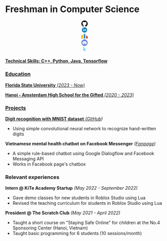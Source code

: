 # Freshman in Computer Science

<a href="https://github.com/hoangvu5" target="blank"><img src="./asset/colored-SVG/github-com.svg" style="display:block; margin-left:auto; margin-right:auto; width:4%;"> 
<a href="https://www.linkedin.com/in/hoang-vu-98457728a" target="blank"><img src="./asset/colored-SVG/linkedin-com.svg" style="display:block; margin-left:auto; margin-right:auto; width:4%;"> 
<a href="https://codeforces.com/profile/Fury505" target="blank"><img src="./asset/colored-SVG/codeforces-com.svg" style="display:block; margin-left:auto; margin-right:auto; width:4%;"> 
<a href="https://discordapp.com/users/530765773438976020" target="blank"><img src="./asset/colored-SVG/discord-com.svg" style="display:block; margin-left:auto; margin-right:auto; width:4%;">
<a href="https://www.kaggle.com/hoangmvu" target="blank"><img src="./asset/colored-SVG/kaggle-com.svg" style="display:block; margin-left:auto; margin-right:auto; width:4%;"> 

#### Technical Skills: C++, Python, Java, Tensorflow

### Education
**Florida State University** *(2023 - Now)*

**Hanoi - Amsterdam High School for the Gifted** *(2020 - 2023)*

### Projects
**Digit recognition with MNIST dataset** *([GitHub](https://github.com/hoangvu5/lunar-lander-v2))*
- Using simple convolutional neural network to recognize hand-written digits

**Vietnamese mental health chatbot on Facebook Messenger** *([Fanpage](https://www.facebook.com/echo.mentalhealth))*
- A simple rule-based chatbot using Google Dialogflow and Facebook Messaging API
- Works in Facebook page's chatbox

### Relevant experiences
**Intern @ KiTe Academy Startup** *(May 2022 - September 2022)*
- Gave demo classes for new students in Roblox Studio using Lua
- Revised the teaching curriculum for students in Roblox Studio using Lua

**President @ The Scratch Club** *(May 2021 - April 2022)*
- Taught a short course on "Staying Safe Online" for children at the No.4 Sponsoring Center (Hanoi, Vietnam)
- Taught basic programming for 6 students (10 sessions/month)



